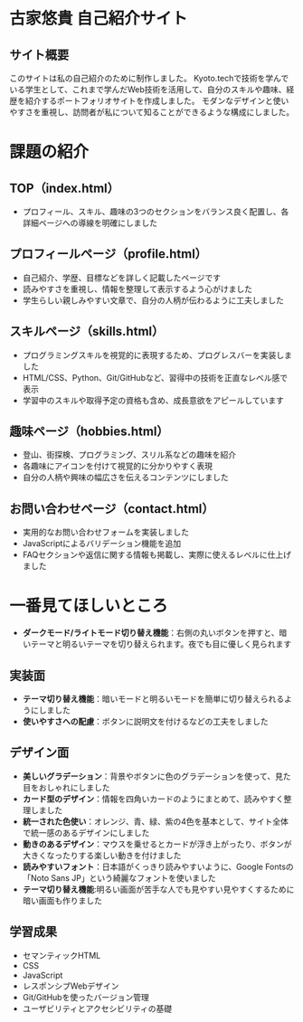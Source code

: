 # 古家悠貴 自己紹介サイト

## サイト概要

このサイトは私の自己紹介のために制作しました。
Kyoto.techで技術を学んでいる学生として、これまで学んだWeb技術を活用して、自分のスキルや趣味、経歴を紹介するポートフォリオサイトを作成しました。
モダンなデザインと使いやすさを重視し、訪問者が私について知ることができるような構成にしました。

# 課題の紹介

## TOP（index.html）

- プロフィール、スキル、趣味の3つのセクションをバランス良く配置し、各詳細ページへの導線を明確にしました

## プロフィールページ（profile.html）

- 自己紹介、学歴、目標などを詳しく記載したページです
- 読みやすさを重視し、情報を整理して表示するよう心がけました
- 学生らしい親しみやすい文章で、自分の人柄が伝わるように工夫しました

## スキルページ（skills.html）

- プログラミングスキルを視覚的に表現するため、プログレスバーを実装しました
- HTML/CSS、Python、Git/GitHubなど、習得中の技術を正直なレベル感で表示
- 学習中のスキルや取得予定の資格も含め、成長意欲をアピールしています

## 趣味ページ（hobbies.html）

- 登山、街探検、プログラミング、スリル系などの趣味を紹介
- 各趣味にアイコンを付けて視覚的に分かりやすく表現
- 自分の人柄や興味の幅広さを伝えるコンテンツにしました

## お問い合わせページ（contact.html）

- 実用的なお問い合わせフォームを実装しました
- JavaScriptによるバリデーション機能を追加
- FAQセクションや返信に関する情報も掲載し、実際に使えるレベルに仕上げました

# 一番見てほしいところ

- **ダークモード/ライトモード切り替え機能**：右側の丸いボタンを押すと、暗いテーマと明るいテーマを切り替えられます。夜でも目に優しく見られます

## 実装面

- **テーマ切り替え機能**：暗いモードと明るいモードを簡単に切り替えられるようにしました
- **使いやすさへの配慮**：ボタンに説明文を付けるなどの工夫をしました

## デザイン面

- **美しいグラデーション**：背景やボタンに色のグラデーションを使って、見た目をおしゃれにしました
- **カード型のデザイン**：情報を四角いカードのようにまとめて、読みやすく整理しました
- **統一された色使い**：オレンジ、青、緑、紫の4色を基本として、サイト全体で統一感のあるデザインにしました
- **動きのあるデザイン**：マウスを乗せるとカードが浮き上がったり、ボタンが大きくなったりする楽しい動きを付けました
- **読みやすいフォント**：日本語がくっきり読みやすいように、Google Fontsの「Noto Sans JP」という綺麗なフォントを使いました
- **テーマ切り替え機能**:明るい画面が苦手な人でも見やすい見やすくするために暗い画面も作りました


## 学習成果

- セマンティックHTML
- CSS
- JavaScript
- レスポンシブWebデザイン
- Git/GitHubを使ったバージョン管理
- ユーザビリティとアクセシビリティの基礎